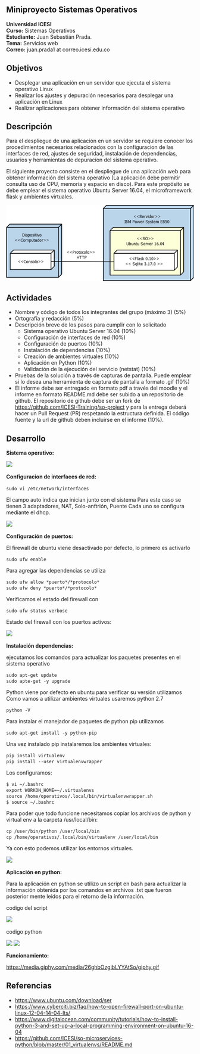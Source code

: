 ## Miniproyecto Sistemas Operativos

**Universidad ICESI**  
**Curso:** Sistemas Operativos  
**Estudiante:** Juan Sebastián Prada.  
**Tema:**  Servicios web  
**Correo:** juan.prada1 at correo.icesi.edu.co

## Objetivos
* Desplegar una aplicación en un servidor que ejecuta el sistema operativo Linux
* Realizar los ajustes y depuración necesarios para desplegar una
aplicación en Linux
* Realizar aplicaciones para obtener información del sistema operativo

## Descripción
Para el despliegue de una aplicación en un servidor se requiere conocer los procedimientos necesarios relacionados con la configuracion de las interfaces de red, ajustes de seguridad, instalación de dependencias, usuarios y herramientas de depuracíon del sistema operativo.

El siguiente proyecto consiste en el despliegue de una aplicación web para obtener información del sistema operativo (La aplicación debe permitir consulta uso de CPU, memoria y espacio en disco). Para este propósito se debe emplear el sistema operativo Ubuntu Server 16.04, el microframework flask y ambientes virtuales.

<p align="center">
  <img src="images/vista-despliegue.png" alt="webservice architecture"/>
</p>

## Actividades
* Nombre y código de todos los integrantes del grupo (máximo 3) (5%)
* Ortografía y redacción (5%)
* Descripción breve de los pasos para cumplir con lo solicitado
  * Sistema operativo Ubuntu Server 16.04 (10%)
  * Configuración de interfaces de red (10%)
  * Configuración de puertos (10%)
  * Instalación de dependencias (10%)
  * Creación de ambientes virtuales (10%)
  * Aplicación en Python (10%)
  * Validación de la ejecución del servicio (netstat) (10%)
* Pruebas de la solución a través de capturas de pantalla. Puede emplear si lo desea una herramienta de captura de pantalla a formato .gif (10%)
* El informe debe ser entregado en formato pdf a través del moodle y el informe en formato README.md debe ser subido a un repositorio de github. El repositorio de github debe ser un fork de https://github.com/ICESI-Training/so-project y para la entrega deberá hacer un Pull Request (PR) respetando la estructura definida. El código fuente y la url de github deben incluirse en el informe (10%).


## Desarrollo

**Sistema operativo:**

![][1]

**Configuracion de interfaces de red:**

``
sudo vi /etc/network/interfaces
``

El campo auto indica que inician junto con el sistema
Para este caso se tienen 3 adaptadores, NAT, Solo-anftrión, Puente
Cada uno se configura mediante el dhcp.

![][2]

**Configuración de puertos:**

El firewall de ubuntu viene desactivado por defecto, lo primero es activarlo

```
sudo ufw enable
```

Para agregar las dependencias se utiliza

```
sudo ufw allow *puerto*/*protocolo*
sudo ufw deny *puerto*/*protocolo*
```

Verificamos el estado del firewall con 

```
sudo ufw status verbose
```

Estado del firewall con los puertos activos:

![][3]

**Instalación dependencias:**

ejecutamos los comandos para actualizar los paquetes presentes en el sistema operativo


```
sudo apt-get update
sudo apte-get -y upgrade
```
Python viene por defecto en ubuntu para verificar su versión utilizamos
Como vamos a utilizar ambientes virtuales usaremos python 2.7

```
python -V
```

Para instalar el manejador de paquetes de python pip utilizamos

```
sudo apt-get install -y python-pip
```

Una vez instalado pip instalaremos los ambientes virtuales:

```
pip install virtualenv
pip install --user virtualenvwrapper
```

Los configuramos:

```
$ vi ~/.bashrc
export WORKON_HOME=~/.virtualenvs
source /home/operativos/.local/bin/virtualenvwrapper.sh
$ source ~/.bashrc
```

Para poder que todo funcione necesitamos copiar los archivos de python
y virtual env a la carpeta /usr/local/bin:

```
cp /user/bin/python /user/local/bin
cp /home/operativos/.local/bin/virtualenv /user/local/bin
```

Ya con esto podemos utilizar los entornos virtuales.

![][4]

**Aplicación en python:**

Para la aplicación en python se utilizo un script en bash para actualizar
la información obtenida por los comandos en archivos .txt que fueron posterior mente
leidos para el retorno de la información.

codigo del script

![][7]

codigo python

![][5]
![][6]

**Funcionamiento:**

https://media.giphy.com/media/26ghbOzgibLYYAtSo/giphy.gif


## Referencias
* https://www.ubuntu.com/download/ser
* https://www.cyberciti.biz/faq/how-to-open-firewall-port-on-ubuntu-linux-12-04-14-04-lts/
* https://www.digitalocean.com/community/tutorials/how-to-install-python-3-and-set-up-a-local-programming-environment-on-ubuntu-16-04
* https://github.com/ICESI/so-microservices-python/blob/master/01_virtualenvs/README.md

[1]: images/Screenshot_1.png
[2]: images/Screenshot_2.png
[3]: images/Screenshot_3.png
[4]: images/Screenshot_4.png
[5]: images/Screenshot_5.png
[6]: images/Screenshot_6.png
[7]: images/Screenshot_7.png
